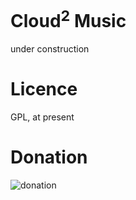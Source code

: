 Cloud<sup>2</sup> Music
===
under construction

Licence
===
GPL, at present


Donation
===
![donation](https://cdn.rawgit.com/RGSS3/c2m/dc5aa7f1/donation.png)
